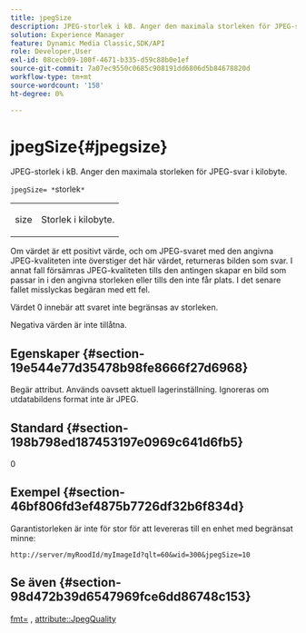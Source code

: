 ```yaml
---
title: jpegSize
description: JPEG-storlek i kB. Anger den maximala storleken för JPEG-svar i kilobyte.
solution: Experience Manager
feature: Dynamic Media Classic,SDK/API
role: Developer,User
exl-id: 08cecb09-100f-4671-b335-d59c88b0e1ef
source-git-commit: 7a07ec9550c0685c908191dd6806d5b84678820d
workflow-type: tm+mt
source-wordcount: '158'
ht-degree: 0%

---
```


# jpegSize{#jpegsize}

JPEG-storlek i kB. Anger den maximala storleken för JPEG-svar i kilobyte.

`jpegSize= *`storlek`*`

<table id="simpletable_EC2A8D8B65854B45B9CB184DA1069355"> 
 <tr class="strow"> 
  <td class="stentry"> <p><span class="codeph"> <span class="varname"> size</span></span> </p> </td> 
  <td class="stentry"> <p>Storlek i kilobyte. </p></td> 
 </tr> 
</table>

Om värdet är ett positivt värde, och om JPEG-svaret med den angivna JPEG-kvaliteten inte överstiger det här värdet, returneras bilden som svar. I annat fall försämras JPEG-kvaliteten tills den antingen skapar en bild som passar in i den angivna storleken eller tills den inte får plats. I det senare fallet misslyckas begäran med ett fel.

Värdet 0 innebär att svaret inte begränsas av storleken.

Negativa värden är inte tillåtna.

## Egenskaper {#section-19e544e77d35478b98fe8666f27d6968}

Begär attribut. Används oavsett aktuell lagerinställning. Ignoreras om utdatabildens format inte är JPEG.

## Standard {#section-198b798ed187453197e0969c641d6fb5}

0

## Exempel {#section-46bf806fd3ef4875b7726df32b6f834d}

Garantistorleken är inte för stor för att levereras till en enhet med begränsat minne:

`http://server/myRoodId/myImageId?qlt=60&wid=300&jpegSize=10`

## Se även {#section-98d472b39d6547969fce6dd86748c153}

[fmt=](../../../../../is-api/http-ref/image-serving-api-ref/c-http-protocol-reference/c-command-reference/r-is-http-fmt.md#reference-cdf10043423b45ba9fe15157fb3ae37a) , [attribute::JpegQuality](../../../../../is-api/image-catalog/image-serving-api-ref/c-image-catalog-reference/c-attributes-reference/r-jpegquality.md#reference-4a879e7c46024c8a898a9fd226f9eb09)
